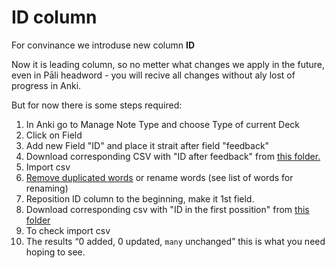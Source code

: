 <h1>ID column</h1>

For convinance we introduse new column **ID**

Now it is leading column, so no metter what changes we apply in the future, even in Pāli headword - you will recive all changes without aly lost of progress in Anki.

But for now there is some steps required:

1. In Anki go to Manage Note Type and choose Type of current Deck
2. Click on Field
3. Add new Field "ID" and place it strait after field "feedback"
4. Download corresponding CSV with "ID after feedback" from [this folder.](https://github.com/sasanarakkha/study-tools/tree/main/ID%20after%20feedback)
5. Import csv
6. [Remove duplicated words](https://sasanarakkha.github.io/study-tools/test.html) or rename words (see list of words for renaming)
7. Reposition ID column to the beginning, make it 1st field.
8. Download corresponding csv with "ID in the first possition" from [this folder](https://github.com/sasanarakkha/study-tools/tree/main/ID%20in%20the%20first%20possition)
9. To check import csv
10. The results “0 added, 0 updated, `many` unchanged” this is what you need hoping to see.

